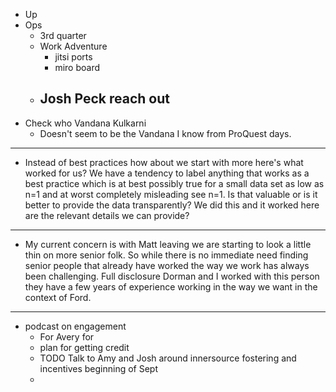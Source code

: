 - Up
- Ops
	- 3rd quarter
	- Work Adventure
		- jitsi ports
		- miro board
	- Josh Peck reach out
		-
- Check who Vandana Kulkarni
	- Doesn't seem to be the Vandana I know from ProQuest days.
- ---
- Instead of best practices how about we start with more here's what worked for us? We have a tendency to label anything that works as a best practice which is at best possibly true for a small data set as low as n=1 and at worst completely misleading see n=1. Is that valuable or is it better to provide the data transparently? We did this and it worked here are the relevant details we can provide?
- ---
- My current concern is with Matt leaving we are starting to look a little thin on more senior folk. So while there is no immediate need finding senior people that already have worked the way we work has always been challenging. Full disclosure Dorman and I worked with this person they have a few years of experience working in the way we want in the context of Ford.
- ---
- podcast on engagement
	- For Avery for
	- plan for getting credit
	- TODO Talk to Amy and Josh around innersource fostering and incentives beginning of Sept
	-